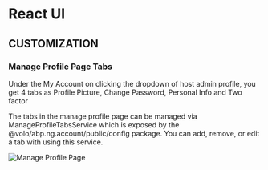 React UI
========

CUSTOMIZATION
-------------

### Manage Profile Page Tabs

Under the My Account on clicking the dropdown of host admin profile, you get 4 tabs as Profile Picture, Change Password, Personal Info and Two factor

The tabs in the manage profile page can be managed via ManageProfileTabsService which is exposed by the @volo/abp.ng.account/public/config package. You can add, remove, or edit a tab with using this service.

![Manage Profile Page](Assets/images/manageProfilePage.jpg)

